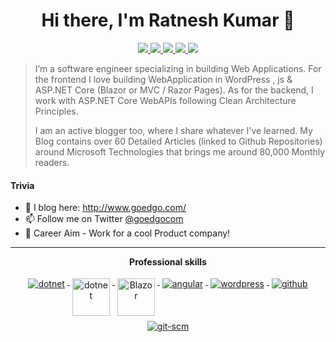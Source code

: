 

<h1 align="center">Hi there, I'm Ratnesh Kumar 👋</h1>

<p align="center"> 
 <a href="https://twitter.com/goedgocom" alt="Ratnesh's twitter">
   <img src="https://img.shields.io/badge/-@ratnesh-%231DA1F2?style=flat-square&logo=twitter&logoColor=ffffff" />
 </a>
 <a href="https://github.com/ratn365" alt="Ratnesh's github">
   <img src="https://img.shields.io/badge/-@ratnesh-%23181717?style=flat-square&logo=github" />
 </a>
 <a href="https://www.linkedin.com/in/ratnesh" alt="ratnesh's linkedin">
   <img src="https://img.shields.io/badge/-ratnesh-blue?style=flat-square&logo=Linkedin&logoColor=white&link=https://www.linkedin.com/in/ratnesh" />
 </a>
 <a href="https://goedgo.com" alt="Ratnesh's blog">
   <img src="https://img.shields.io/badge/goedgo.com-brightgreen?style=flat-square" />
 </a>
 <a>
   <img src="https://komarev.com/ghpvc/?username=Ratn365&color=ff69b4&style=flat-square" />
 </a>
</p>


> I’m a software engineer specializing in building Web Applications. For the frontend I love building WebApplication in WordPress , js & ASP.NET Core (Blazor or MVC / Razor Pages). As for the backend, I work with ASP.NET Core WebAPIs following Clean Architecture Principles. 
> 
> I am an active blogger too, where I share whatever I've learned. My Blog contains over 60 Detailed Articles (linked to Github Repositories) around Microsoft Technologies that brings me around 80,000 Monthly readers.

#### Trivia
- 📝 I blog here: http://www.goedgo.com/
- 📫 Follow me on Twitter [@goedgocom](https://twitter.com/goedgocom) 
- 🦸 Career Aim - Work for a cool Product company! 

---

<p align="center"> 
 <strong>
  Professional skills
  </strong>
</p>

<p align="center">
  <a href="https://dotnet.microsoft.com/">
    <img src="https://www.vectorlogo.zone/logos/dotnet/dotnet-ar21.svg" alt="dotnet" style="vertical-align:top; margin:4px;">
  </a>
  <a href="https://dotnet.microsoft.com/">
    <img src="https://upload.wikimedia.org/wikipedia/commons/e/ee/.NET_Core_Logo.svg" height="60px" alt="dotnet" style="vertical-align:top; margin:4px;">
  </a>
  <a href="https://dotnet.microsoft.com/apps/aspnet/web-apps/blazor">
    <img src="https://upload.wikimedia.org/wikipedia/commons/d/d0/Blazor.png" alt="Blazor" height="60px" style="vertical-align:top; margin:4px">
  </a>
  <a href="https://angular.io">
    <img src="https://www.vectorlogo.zone/logos/angular/angular-ar21.svg" alt="angular" style="vertical-align:top; margin:4px;">
  </a>
  <a href="https://www.wordpress.com">
    <img src="https://www.vectorlogo.zone/logos/wordpress/wordpress-ar21.svg" alt="wordpress" style="vertical-align:top; margin:4px">
  </a>
  <a href="https://www.github.com">
    <img src="https://www.vectorlogo.zone/logos/github/github-ar21.svg" alt="github" style="vertical-align:top; margin:4px">
  </a>
  <a href="https://www.git.com">
    <img src="https://www.vectorlogo.zone/logos/git-scm/git-scm-ar21.svg" alt="git-scm" style="vertical-align:top; margin:4px">
  </a>
</p>
<br/>

